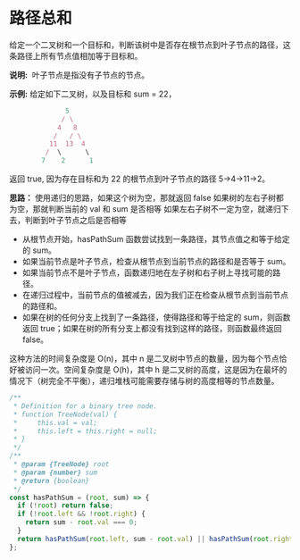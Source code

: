 # 路径总和

给定一个二叉树和一个目标和，判断该树中是否存在根节点到叶子节点的路径，这条路径上所有节点值相加等于目标和。

**说明:**  叶子节点是指没有子节点的节点。

**示例:**
给定如下二叉树，以及目标和 sum = 22，

```js
              5
             / \
            4   8
           /   / \
          11  13  4
         /  \      \
        7    2      1
```

返回 true, 因为存在目标和为 22 的根节点到叶子节点的路径 5->4->11->2。

**思路：**
使用递归的思路，如果这个树为空，那就返回 false
如果树的左右子树都为空，那就判断当前的 val 和 sum 是否相等
如果左右子树不一定为空，就递归下去，判断到叶子节点之后是否相等

- 从根节点开始，hasPathSum 函数尝试找到一条路径，其节点值之和等于给定的 sum。
- 如果当前节点是叶子节点，检查从根节点到当前节点的路径和是否等于 sum。
- 如果当前节点不是叶子节点，函数递归地在左子树和右子树上寻找可能的路径。
- 在递归过程中，当前节点的值被减去，因为我们正在检查从根节点到当前节点的路径和。
- 如果在树的任何分支上找到了一条路径，使得路径和等于给定的 sum，则函数返回 true；如果在树的所有分支上都没有找到这样的路径，则函数最终返回 false。

这种方法的时间复杂度是 O(n)，其中 n 是二叉树中节点的数量，因为每个节点恰好被访问一次。空间复杂度是 O(h)，其中 h 是二叉树的高度，这是因为在最坏的情况下（树完全不平衡），递归堆栈可能需要存储与树的高度相等的节点数量。

```js
/**
 * Definition for a binary tree node.
 * function TreeNode(val) {
 *     this.val = val;
 *     this.left = this.right = null;
 * }
 */
/**
 * @param {TreeNode} root
 * @param {number} sum
 * @return {boolean}
 */
const hasPathSum = (root, sum) => {
  if (!root) return false;
  if (!root.left && !root.right) {
    return sum - root.val === 0;
  }
  return hasPathSum(root.left, sum - root.val) || hasPathSum(root.right, sum - root.val);
};
```

